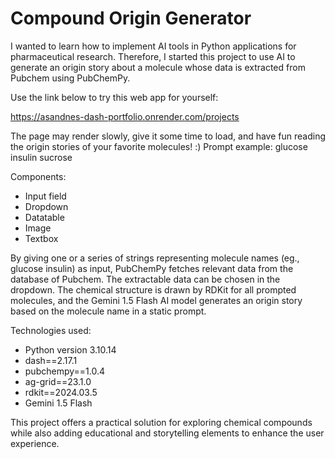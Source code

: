 # Compound Origin Generator

I wanted to learn how to implement AI tools in Python applications for pharmaceutical research.
Therefore, I started this project to use AI to generate an origin story about a molecule whose data is extracted from Pubchem using PubChemPy.

Use the link below to try this web app for yourself:

https://asandnes-dash-portfolio.onrender.com/projects

The page may render slowly, give it some time to load, and have fun reading the origin stories of your favorite molecules! :)
Prompt example: glucose insulin sucrose


Components:
- Input field
- Dropdown
- Datatable
- Image
- Textbox

By giving one or a series of strings representing molecule names (eg., glucose insulin) as input, PubChemPy fetches relevant data from the database of Pubchem. The extractable data can be chosen in the dropdown.
The chemical structure is drawn by RDKit for all prompted molecules, and the Gemini 1.5 Flash AI model generates an origin story based on the molecule name in a static prompt.

Technologies used:

- Python version 3.10.14
- dash==2.17.1
- pubchempy==1.0.4
- ag-grid==23.1.0
- rdkit==2024.03.5
- Gemini 1.5 Flash

This project offers a practical solution for exploring chemical compounds while also adding educational and storytelling elements to enhance the user experience.


